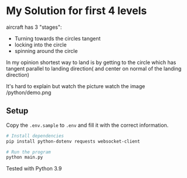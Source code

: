 # My Solution for first 4 levels
aircraft has 3 "stages":
- Turning towards the circles tangent 
- locking into the circle
- spinning around the circle

In my opinion shortest way to land is by getting to the circle
which has tangent parallel to landing direction( and center on normal of the landing direction)


It's hard to explain but watch the picture
watch the image /python/demo.png



## Setup

Copy the `.env.sample` to `.env` and fill it with the correct information.

```sh
# Install dependencies
pip install python-dotenv requests websocket-client

# Run the program
python main.py
```

Tested with Python 3.9
